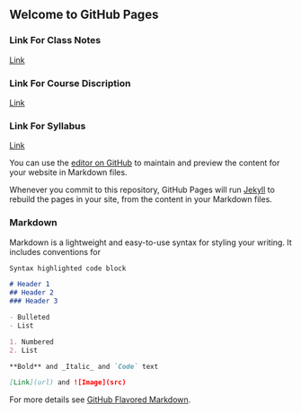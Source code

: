 ## Welcome to GitHub Pages


### Link For Class Notes

[Link](https://github.com/matajua000/IB-CS-Repository/blob/master/Class%20Notes.md)

### Link For Course Discription
[Link](https://github.com/matajua000/IB-CS-Repository/blob/master/IB%20CS%20Course%20Description.md)

### Link For Syllabus
[Link](https://github.com/matajua000/IB-CS-Repository/blob/master/IB%20CS%20Syllabus.md)

You can use the [editor on GitHub](https://github.com/matajua000/IB-CS-Repository/edit/master/README.md) to maintain and preview the content for your website in Markdown files.

Whenever you commit to this repository, GitHub Pages will run [Jekyll](https://jekyllrb.com/) to rebuild the pages in your site, from the content in your Markdown files.

### Markdown

Markdown is a lightweight and easy-to-use syntax for styling your writing. It includes conventions for

```markdown
Syntax highlighted code block

# Header 1
## Header 2
### Header 3

- Bulleted
- List

1. Numbered
2. List

**Bold** and _Italic_ and `Code` text

[Link](url) and ![Image](src)
```

For more details see [GitHub Flavored Markdown](https://guides.github.com/features/mastering-markdown/).
